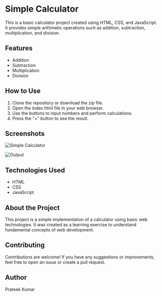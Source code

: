 # Simple Calculator

This is a basic calculator project created using HTML, CSS, and JavaScript. It provides simple arithmetic operations such as addition, subtraction, multiplication, and division.

## Features

- Addition
- Subtraction
- Multiplication
- Division

## How to Use

1. Clone the repository or download the zip file.
2. Open the index.html file in your web browser.
3. Use the buttons to input numbers and perform calculations.
4. Press the "=" button to see the result.

## Screenshots

![Simple Calculator](https://github.com/ShivamGupta921/Simple-Calculator/assets/144131254/34dfdfec-bc6c-4205-8dd3-db40df8bbffa)

![Output](https://github.com/ShivamGupta921/Simple-Calculator/assets/144131254/22b25bee-0e3c-4dde-a052-4e41a8cba0c6)


## Technologies Used

- HTML
- CSS
- JavaScript

## About the Project

This project is a simple implementation of a calculator using basic web technologies. It was created as a learning exercise to understand fundamental concepts of web development.

## Contributing

Contributions are welcome! If you have any suggestions or improvements, feel free to open an issue or create a pull request.


## Author

Prateek Kumar
